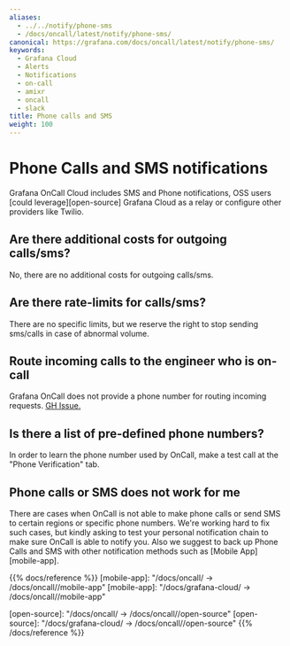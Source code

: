 ```yaml
---
aliases:
  - ../../notify/phone-sms
  - /docs/oncall/latest/notify/phone-sms/
canonical: https://grafana.com/docs/oncall/latest/notify/phone-sms/
keywords:
  - Grafana Cloud
  - Alerts
  - Notifications
  - on-call
  - amixr
  - oncall
  - slack
title: Phone calls and SMS
weight: 100
---
```


# Phone Calls and SMS notifications

Grafana OnCall Cloud includes SMS and Phone notifications, OSS users [could leverage][open-source] Grafana Cloud as a relay or
configure other providers like Twilio.

## Are there additional costs for outgoing calls/sms?

No, there are no additional costs for outgoing calls/sms.

## Are there rate-limits for calls/sms?

There are no specific limits, but we reserve the right to stop sending sms/calls in case of abnormal volume.

## Route incoming calls to the engineer who is on-call

Grafana OnCall does not provide a phone number for routing incoming requests. [GH Issue.](https://github.com/grafana/oncall/issues/1459)

## Is there a list of pre-defined phone numbers?

In order to learn the phone number used by OnCall, make a test call at the "Phone Verification" tab.

## Phone calls or SMS does not work for me

There are cases when OnCall is not able to make phone calls or send SMS to certain regions or specific phone numbers.
We're working hard to fix such cases, but kindly asking to test your personal notification chain to make sure OnCall
is able to notify you. Also we suggest to back up Phone Calls and SMS with other notification methods such as
[Mobile App][mobile-app].

{{% docs/reference %}}
[mobile-app]: "/docs/oncall/ -> /docs/oncall/<ONCALL VERSION>/mobile-app"
[mobile-app]: "/docs/grafana-cloud/ -> /docs/oncall/<ONCALL VERSION>/mobile-app"

[open-source]: "/docs/oncall/ -> /docs/oncall/<ONCALL VERSION>/open-source"
[open-source]: "/docs/grafana-cloud/ -> /docs/oncall/<ONCALL VERSION>/open-source"
{{% /docs/reference %}}
